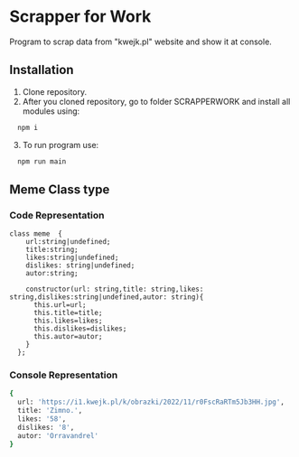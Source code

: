# Scrapper for Work

Program to scrap data from "kwejk.pl" website and show it at console.


## Installation
1. Clone repository.
2. After you cloned repository, go to folder SCRAPPERWORK and install all modules using:

```bash
  npm i
```
3. To run program use:
```bash
  npm run main
```
## Meme Class type
###  Code Representation
```code
class meme  {
    url:string|undefined;
    title:string;
    likes:string|undefined;
    dislikes: string|undefined;
    autor:string;

    constructor(url: string,title: string,likes: string,dislikes:string|undefined,autor: string){
      this.url=url;
      this.title=title;
      this.likes=likes;
      this.dislikes=dislikes;
      this.autor=autor;
    }
  };
  ```
### Console Representation
```bash
{
  url: 'https://i1.kwejk.pl/k/obrazki/2022/11/r0FscRaRTm5Jb3HH.jpg',
  title: 'Zimno.',
  likes: '58',
  dislikes: '8',
  autor: 'Orravandrel'
}
```
